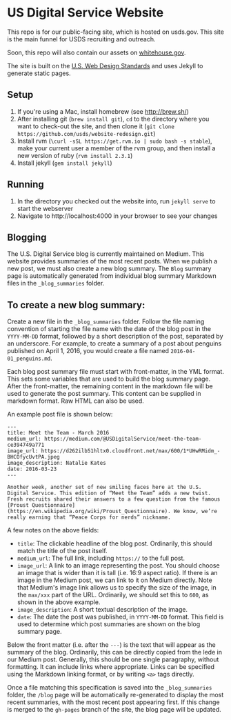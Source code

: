 US Digital Service Website
==========================

This repo is for our public-facing site, which is hosted on usds.gov.  This site is the main funnel for USDS recruiting and outreach.

Soon, this repo will also contain our assets on [whitehouse.gov](https://www.whitehouse.gov/digital/united-states-digital-service).

The site is built on the [U.S. Web Design Standards](https://playbook.cio.gov/designstandards/) and uses Jekyll to generate static pages.

Setup
---
1. If you're using a Mac, install homebrew (see http://brew.sh/)
2. After installing git (`brew install git`), `cd` to the directory where you want to check-out the site, and then clone it (`git clone https://github.com/usds/website-redesign.git`)
3. Install rvm (`\curl -sSL https://get.rvm.io | sudo bash -s stable`), make your current user a member of the rvm group, and then install a new version of ruby (`rvm install 2.3.1`)
4. Install jekyll (`gem install jekyll`)
  
Running
---
1. In the directory you checked out the website into, run `jekyll serve` to start the webserver
2. Navigate to http://localhost:4000 in your browser to see your changes

Blogging
---
The U.S. Digital Service blog is currently maintained on Medium. This website provides summaries of the most recent posts. When we publish a new post, we must also create a new blog summary. The `Blog` summary page is automatically generated from individual blog summary Markdown files in the `_blog_summaries` folder.

To create a new blog summary:
----

Create a new file in the `_blog_summaries` folder. Follow the file naming convention of starting the file name with the date of the blog post in the `YYYY-MM-DD` format, followed by a short description of the post, separated by an underscore. For example, to create a summary of a post about penguins published on April 1, 2016, you would create a file named `2016-04-01_penguins.md`.

Each blog post summary file must start with front-matter, in the YML format. This sets some variables that are used to build the blog summary page. After the front-matter, the remaining content in the markdown file will be used to generate the post summary. This content can be supplied in markdown format. Raw HTML can also be used.

An example post file is shown below:

```
---
title: Meet the Team - March 2016
medium_url: https://medium.com/@USDigitalService/meet-the-team-ce394749a771
image_url: https://d262ilb51hltx0.cloudfront.net/max/600/1*UHwRMidm_-BHCOfycUvtPA.jpeg
image_description: Natalie Kates
date: 2016-03-23
---

Another week, another set of new smiling faces here at the U.S. Digital Service. This edition of “Meet the Team” adds a new twist. Fresh recruits shared their answers to a few question from the famous [Proust Questionnaire](https://en.wikipedia.org/wiki/Proust_Questionnaire). We know, we’re really earning that “Peace Corps for nerds” nickname.

```

A few notes on the above fields:

- `title`: The clickable headline of the blog post. Ordinarily, this should match the title of the post itself.
- `medium_url`: The full link, including `https://` to the full post.
- `image_url`: A link to an image representing the post. You should choose an image that is wider than it is tall (i.e. 16:9 aspect ratio). If there is an image in the Medium post, we can link to it on Medium directly. Note that Medium's image link allows us to specify the size of the image, in the `max/xxx` part of the URL. Ordinarily, we should set this to `600`, as shown in the above example.
- `image_description`: A short textual description of the image.
- `date`: The date the post was published, in `YYYY-MM-DD` format. This field is used to determine which post summaries are shown on the blog summary page.

Below the front matter (i.e. after the `---`) is the text that will appear as the summary of the blog. Ordinarily, this can be directly copied from the lede in our Medium post. Generally, this should be one single paragraphy, without formatting. It can include links where appropriate. Links can be specified using the Markdown linking format, or by writing `<a>` tags directly.

Once a file matching this specification is saved into the `_blog_summaries` folder, the `/blog` page will be automatically re-generated to display the most recent summaries, with the most recent post appearing first. If this change is merged to the `gh-pages` branch of the site, the blog page will be updated.